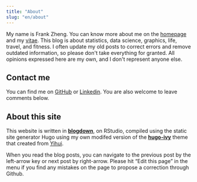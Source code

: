 ```yaml
---
title: "About"
slug: "en/about"
---
```



My name is Frank Zheng. You can know more about me on the [homepage](/) and my [vitae](../vitae/). This blog is about statistics, data science, graphics, life, travel, and fitness. I often update my old posts to correct errors and remove outdated information, so please don't take everything for granted. All opinions expressed here are my own, and I don't represent anyone else. 

## Contact me

You can find me on [GitHub](https://github.com/Frankxz) or [Linkedin](linkedin.com/in/frank-zheng-xiang/). You are also welcome to leave comments below. 

## About this site

This website is written in [**blogdown**](https://github.com/rstudio/blogdown), on RStudio, compiled using the static site generator Hugo using my own modifed version of the [**hugo-ivy**](https://github.com/yihui/hugo-ivy) theme that created from [Yihui](https://github.com/yihui). 

When you read the blog posts, you can navigate to the previous post by the left-arrow key or next post by right-arrow. Please hit “Edit this page” in the menu if you find any mistakes on the page to propose a correction through Github.




